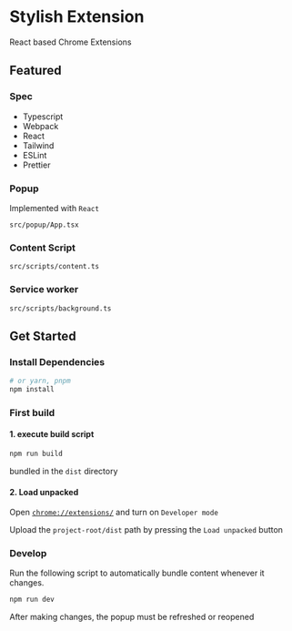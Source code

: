 # Stylish Extension

React based Chrome Extensions

## Featured

### Spec

- Typescript
- Webpack
- React
- Tailwind
- ESLint
- Prettier

### Popup

Implemented with `React`

`src/popup/App.tsx`

### Content Script

`src/scripts/content.ts`

### Service worker

`src/scripts/background.ts`

## Get Started

### Install Dependencies

```bash
# or yarn, pnpm
npm install
```

### First build

#### 1. execute build script

```bash
npm run build 
```

bundled in the `dist` directory

#### 2. Load unpacked

Open [`chrome://extensions/`](chrome://extensions/) and turn on `Developer mode`

Upload the `project-root/dist` path by pressing the `Load unpacked` button

### Develop

Run the following script to automatically bundle content whenever it changes.

```bash
npm run dev
```

After making changes, the popup must be refreshed or reopened
